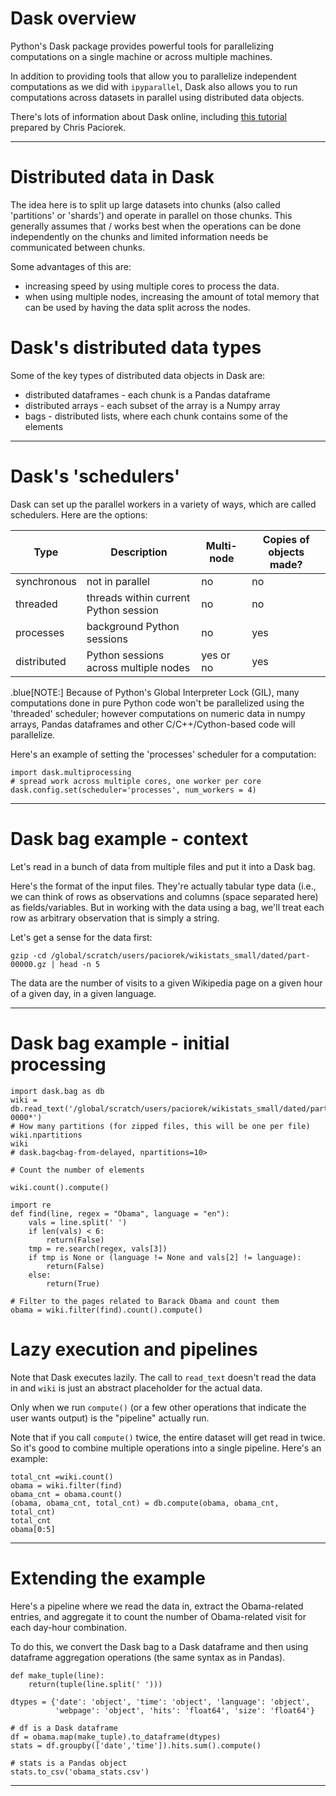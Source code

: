 # Dask overview

Python's Dask package provides powerful tools for parallelizing computations on a single machine or across multiple machines.

In addition to providing tools that allow you to parallelize independent computations as we did with `ipyparallel`, Dask also allows you to run computations across datasets in parallel using distributed data objects.

There's lots of information about Dask online, including [this tutorial](https://github.com/berkeley-scf/tutorial-dask-future) prepared by Chris Paciorek.

---

# Distributed data in Dask

The idea here is to split up large datasets into chunks (also called 'partitions' or 'shards') and operate in parallel on those chunks. This generally assumes that / works best when the operations can be done independently on the chunks and limited information needs be communicated between chunks.

Some advantages of this are:

 - increasing speed by using multiple cores to process the data.
 - when using multiple nodes, increasing the amount of total memory that can be used by having the data split across the nodes.
 
# Dask's distributed data types

Some of the key types of distributed data objects in Dask are:
 
  - distributed dataframes - each chunk is a Pandas dataframe
  - distributed arrays - each subset of the array is a Numpy array
  - bags - distributed lists, where each chunk contains some of the elements
  
---
  
# Dask's 'schedulers'

Dask can set up the parallel workers in a variety of ways, which are called schedulers. Here are the options:

|Type|Description|Multi-node|Copies of objects made?|
|----|-----------|----------|-----------------------|
|synchronous|not in parallel|no|no|
|threaded|threads within current Python session|no|no|
|processes|background Python sessions|no|yes|
|distributed|Python sessions across multiple nodes|yes or no|yes|

.blue[NOTE:] Because of Python's Global Interpreter Lock (GIL), many computations done in pure Python code won't be parallelized using the 'threaded' scheduler; however computations on numeric data in numpy arrays, Pandas dataframes and other C/C++/Cython-based code will parallelize.

Here's an example of setting the 'processes' scheduler for a computation:

```
import dask.multiprocessing
# spread work across multiple cores, one worker per core
dask.config.set(scheduler='processes', num_workers = 4)  
```

---

# Dask bag example - context

Let's read in a bunch of data from multiple files and put it into a Dask bag.

Here's the format of the input files. They're actually tabular type data (i.e., we can think of rows as observations and columns (space separated here) as fields/variables. But in working with the data using a bag, we'll treat each row as arbitrary observation that is simply a string.

Let's get a sense for the data first:

```
gzip -cd /global/scratch/users/paciorek/wikistats_small/dated/part-00000.gz | head -n 5
```

The data are the number of visits to a given Wikipedia page on a given hour of a given day, in a given language.

---

# Dask bag example - initial processing


```
import dask.bag as db
wiki = db.read_text('/global/scratch/users/paciorek/wikistats_small/dated/part-0000*')
# How many partitions (for zipped files, this will be one per file)
wiki.npartitions
wiki
# dask.bag<bag-from-delayed, npartitions=10>

# Count the number of elements

wiki.count().compute()

import re
def find(line, regex = "Obama", language = "en"):
    vals = line.split(' ')
    if len(vals) < 6:
        return(False)
    tmp = re.search(regex, vals[3])
    if tmp is None or (language != None and vals[2] != language):
        return(False)
    else:
        return(True)
    
# Filter to the pages related to Barack Obama and count them
obama = wiki.filter(find).count().compute()
```

# Lazy execution and pipelines

Note that Dask executes lazily. The call to `read_text` doesn't read the data in and `wiki` is just an abstract placeholder for the actual data.

Only when we run `compute()` (or a few other operations that indicate the user wants output) is the "pipeline" actually run. 

Note that if you call `compute()` twice, the entire dataset will get read in twice. So it's good to combine multiple operations into a single pipeline.
Here's an example:

```
total_cnt =wiki.count()
obama = wiki.filter(find)
obama_cnt = obama.count()
(obama, obama_cnt, total_cnt) = db.compute(obama, obama_cnt, total_cnt)
total_cnt
obama[0:5]
```

---

# Extending the example

Here's a pipeline where we read the data in, extract the Obama-related entries, and aggregate it to count the number of Obama-related visit for each day-hour combination.

To do this, we convert the Dask bag to a Dask dataframe and then using dataframe aggregation operations (the same syntax as in Pandas).

```
def make_tuple(line):
    return(tuple(line.split(' ')))

dtypes = {'date': 'object', 'time': 'object', 'language': 'object',
          'webpage': 'object', 'hits': 'float64', 'size': 'float64'}

# df is a Dask dataframe
df = obama.map(make_tuple).to_dataframe(dtypes)
stats = df.groupby(['date','time']).hits.sum().compute()

# stats is a Pandas object
stats.to_csv('obama_stats.csv')
```

---
